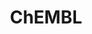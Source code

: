 ---
bigquery: https://console.cloud.google.com/bigquery?p=patents-public-data&d=ebi_chembl&page=dataset
citation: '"The ChEMBL database in 2017." Anna Gaulton, Anne Hersey, Michał Nowotka,
  A Patrícia Bento, Jon Chambers, David Mendez, Prudence Mutowo, Francis Atkinson,
  Louisa J Bellis, Elena Cibrián-Uhalte, Mark Davies, Nathan Dedman, Anneli Karlsson,
  María Paula Magariños, John P Overington, George Papadatos, Ines Smit, Andrew R
  Leach Nucleic acids Research (2017) 45 (Database Issue), D945-D954'
contributors: European Bioinformatics Institute
cost: None
description: ChEMBL Data is a manually curated database of small molecules used in
  drug discovery, including information about existing patented drugs.
documentation: 'schema: https://www.ebi.ac.uk/chembl/db_schema


  '
last_edit: 04/06/2022, 20:30:28
location: https://console.cloud.google.com/marketplace/product/google_patents_public_datasets/chembl
maintained_by: EMBL-EBI, an outstation of European Molecular Biology Laboratory
related_publications: '

  ChEMBL: towards direct deposition of bioassay data.


  Mendez D, Gaulton A, Bento AP, Chambers J, De Veij M, Félix E, Magariños MP, Mosquera
  JF, Mutowo P, Nowotka M, Gordillo-Marañón M, Hunter F, Junco L, Mugumbate G, Rodriguez-Lopez
  M, Atkinson F, Bosc N, Radoux CJ, Segura-Cabrera A, Hersey A, Leach AR.


  — Nucleic Acids Res. 2019; 47(D1):D930-D940. doi: 10.1093/nar/gky1075

  '
schema_fields:
- src_assay_id
- applicant_full_name
- trade_name
- selectivity_comment
- previous_company
- black_box_warning
- level5
- withdrawn_country
- alert_id
- description
- innovator_company
- caloha_id
- enzyme_tid
- job_id
- record_id
- alogp
- num_ro5_violations
- acd_logd
- mol_hrac_id
- biocomp_id
- ddd_units
- level1
- assay_category
- ddd_admr
- submission_date
- protein_class_id
- as_id
- type
- l8
- patent_expire_date
- protclasssyn_id
- standard_value
- level4
- warning_description
- domain_type
- dosed_ingredient
- comp_class_id
- mc_target_type
- standard_flag
- authors
- met_conversion
- mechanism_of_action
- product_id
- stat
- hrac_class_id
- ref_id
- indref_id
- assay_test_type
- bei
- delist_flag
- db_source
- ap_id
- acd_logp
- site_name
- activity_id
- cell_name
- entity_type
- sequence
- std_act_id
- assay_tissue
- parent_id
- ddd_value
- parent_type
- cell_description
- mc_organism
- assay_id
- cidx
- src_short_name
- name
- mc_tax_id
- version
- disease_efficacy
- status
- l7
- target_mapping
- helm_notation
- nda_type
- warning_country
- full_molformula
- mc_target_name
- relationship_desc
- l1
- activity_comment
- year
- oral
- standard_text_value
- parameter_value
- active_molregno
- normal_range_max
- compd_id
- assay_strain
- l2
- warning_id
- full_mwt
- availability_type
- comments
- cell_ontology_id
- target_desc
- assay_tax_id
- standard_relation
- compound_name
- chebi_par_id
- activity_count
- ass_cls_map_id
- pathway_key
- max_phase
- res_stem_id
- drug_product_flag
- uo_units
- mesh_id
- protein_class_synonym
- value
- qudt_units
- updated_by
- warning_year
- predbind_id
- mesh_heading
- parent_go_id
- metref_id
- actsm_id
- withdrawn_year
- direct_interaction
- co_stem_id
- standard_type
- published_relation
- parameter_type
- creation_date
- component_synonym
- curation_comment
- molfile
- level4_description
- aspect
- uberon_id
- mutation
- indication_class
- assay_source
- qed_weighted
- standard_units
- drug_record_id
- cell_id
- confidence_score
- tid_fixed
- molecular_species
- targrel_id
- usan_substem
- oc_id
- targcomp_id
- met_comment
- chirality
- approval_date
- irac_code
- usan_year
- mol_atc_id
- upper_value
- tax_id
- mec_id
- therapeutic_flag
- molsyn_id
- tissue_id
- bao_id
- prediction_method
- pchembl_value
- synonyms
- definition
- pubmed_id
- source_domain_id
- patent_id
- cellosaurus_id
- clo_id
- standard_inchi_key
- bao_endpoint
- doi
- assay_type
- short_name
- warning_type
- domain_name
- parenteral
- sitecomp_id
- cell_source_tissue
- cx_logp
- accession
- major_class
- binding_site_comment
- met_id
- withdrawn_flag
- src_id
- rgid
- aidx
- alert_set_id
- confidence
- standard_upper_value
- bto_id
- natural_product
- potential_duplicate
- ingredient
- active_ingredient
- patent_use_code
- title
- usan_stem_id
- standard_inchi
- domain_description
- level3
- le
- irac_class_id
- syn_type
- component_type
- l4
- level3_description
- polymer_flag
- species_group_flag
- prod_pat_id
- rtb
- patent_no
- assay_desc
- ddd_comment
- tbl
- last_page
- volume
- compsyn_id
- relationship_type
- hba_lipinski
- mol_frac_id
- first_in_class
- set_name
- updated_on
- num_lipinski_ro5_violations
- last_active
- mc_target_accession
- acd_most_bpka
- frac_code
- withdrawn_class
- canonical_smiles
- ref_url
- hbd
- molregno
- class_type
- ref_type
- component_id
- country
- mol_irac_id
- ddd_id
- cl_lincs_id
- domain_id
- lle
- cell_source_tax_id
- hrac_code
- hbd_lipinski
- priority
- formulation_id
- data_validity_comment
- assay_organism
- chembl_id
- first_page
- compound_key
- alert_name
- atc_code
- ro3_pass
- assay_subcellular_fraction
- l3
- journal
- drugind_id
- frac_class_id
- efo_term
- num_alerts
- idx
- normal_range_min
- usan_stem
- bao_format
- doc_id
- units
- path
- strength
- go_id
- warnref_id
- withdrawn_reason
- drug_substance_flag
- entity_id
- smid
- mw_freebase
- metabolite_record_id
- subgroup
- who_name
- smarts
- molecular_mechanism
- max_phase_for_ind
- assay_class_id
- topical
- acd_most_apka
- substrate_record_id
- published_type
- cx_most_bpka
- cx_most_apka
- annotation
- level2_description
- site_id
- psa
- variant_id
- l6
- published_units
- efo_id
- who_extra
- published_value
- ridx
- cx_logd
- publication_number
- tid
- hba
- enzyme_name
- site_residues
- dosage_form
- structure_type
- log_id
- sequence_md5sum
- isoform
- toid
- mecref_id
- cell_source_organism
- first_approval
- pref_name
- protein_class_desc
- downgraded
- assay_cell_type
- aromatic_rings
- homologue
- curated_by
- target_type
- db_version
- result_flag
- relationship
- stem
- prodrug
- assay_param_id
- usan_stem_definition
- level1_description
- molecule_type
- source
- research_stem
- issue
- l5
- warning_class
- organism
- end_position
- mechanism_comment
- company
- pathway_id
- orig_description
- parent_molregno
- cpd_str_alert_id
- comp_go_id
- ad_type
- start_position
- stem_class
- level2
- related_tid
- relation
- abstract
- src_compound_id
- heavy_atoms
- action_type
- class_level
- route
- mw_monoisotopic
- inorganic_flag
- src_description
- doc_type
- label
- sei
- text_value
shortname: chembl
tags:
- biotechnology
- health
- chemical
- bioinformatics
- medical
terms_of_use: CC BY-SA 3.0
title: ChEMBL
uuid: e232a192-965c-4ec9-904c-155b6dfe56c5
---